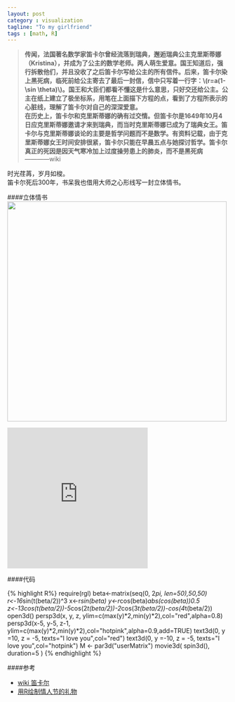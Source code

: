 ```yaml
---
layout: post
category : visualization
tagline: "To my girlfriend"
tags : [math, R]
---
```



>**传闻，法国著名数学家笛卡尔曾经流落到瑞典，邂逅瑞典公主克里斯蒂娜（Kristina），并成为了公主的数学老师。两人萌生爱意。国王知道后，强行拆散他们，并且没收了之后笛卡尔写给公主的所有信件。后来，笛卡尔染上黑死病，临死前给公主寄去了最后一封信，信中只写着一行字：\\(r=a(1-\\sin \\theta)\\)。国王和大臣们都看不懂这是什么意思，只好交还给公主。公主在纸上建立了极坐标系，用笔在上面描下方程的点，看到了方程所表示的心脏线，理解了笛卡尔对自己的深深爱意。  
>在历史上，笛卡尔和克里斯蒂娜的确有过交情。但笛卡尔是1649年10月4日应克里斯蒂娜邀请才来到瑞典，而当时克里斯蒂娜已成为了瑞典女王。笛卡尔与克里斯蒂娜谈论的主要是哲学问题而不是数学。有资料记载，由于克里斯蒂娜女王时间安排很紧，笛卡尔只能在早晨五点与她探讨哲学。笛卡尔真正的死因是因天气寒冷加上过度操劳患上的肺炎，而不是黑死病**  
>————wiki


时光荏苒，岁月如梭。  
笛卡尔死后300年，书呆我也借用大师之心形线写一封立体情书。


####立体情书
<img src="http://fmn.rrimg.com/fmn066/20130807/1410/original_nmJD_153e000111c81191.gif" width="500" height="500">
<iframe src="https://skydrive.live.com/embed?cid=1F329DBD33DDBE26&resid=1F329DBD33DDBE26%21660&authkey=ALt2nnXC9cwvQWc" width="320" height="320" frameborder="0" scrolling="no"></iframe>

####代码

{% highlight R%}
	require(rgl)
	beta<-matrix(seq(0, 2*pi, len=50),50,50)
	r<-16*sin(t(beta/2))^3
	x<-r*sin(beta)
	y<-r*cos(beta)*abs(cos(beta))*0.5
	z<-13*cos(t(beta/2))-5*cos(2*t(beta/2))-2*cos(3*t(beta/2))-cos(4*t(beta/2)) 
	open3d()
	persp3d(x, y, z, ylim=c(max(y)*2,min(y)*2),col="red",alpha=0.8)
	persp3d(x-5, y-5, z-1, ylim=c(max(y)*2,min(y)*2),col="hotpink",alpha=0.9,add=TRUE)
	text3d(0, y =10, z = -5, texts="I love you",col="red")
	text3d(0, y =-10, z = -5, texts="I love you",col="hotpink")
	M <- par3d("userMatrix")
	movie3d( spin3d(), duration=5 )
{% endhighlight %}


####参考

- [wiki 笛卡尔](http://zh.wikipedia.org/wiki/%E7%AC%9B%E5%8D%A1%E5%B0%94)
- [用R绘制情人节的礼物](http://cos.name/2012/02/valentines-gift-by-using-r/)

